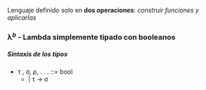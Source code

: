 Lenguaje definido solo en **dos operaciones**: _construir funciones y aplicarlas_


### λ$^b$ - Lambda simplemente tipado con booleanos
##### Sintaxis de los tipos
- τ , σ, ρ, . . . ::= bool
	- | τ → σ
